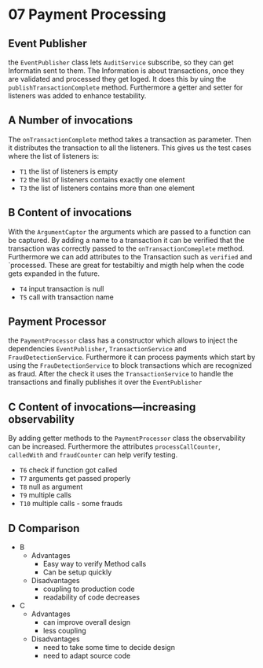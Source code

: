 # 07 Payment Processing

## Event Publisher
the `EventPublisher` class lets `AuditService` subscribe, so they can get Informatin sent to them. The Information is about transactions, once they are validated and processed they get loged. It does this by uing the `publishTransactionComplete` method. Furthermore a getter and setter for listeners was added to enhance testability.  

## A Number of invocations
The `onTransactionComplete` method takes a transaction as parameter. Then it distributes the transaction to all the listeners. This gives us the test cases where the list of listeners is: 
 - `T1` the list of listeners is empty
 - `T2` the list of listeners contains exactly one element
 - `T3` the list of listeners contains more than one element

## B Content of invocations
With the `ArgumentCaptor` the arguments which are passed to a function can be captured. By adding a name to a transaction it can be verified that the transaction was correctly passed to the `onTransactionComeplete` method. Furthermore we can add attributes to the Transaction such as `verified` and `processed. These are great for testabiltiy and migth help when the code gets expanded in the future.
- `T4` input transaction is null
- `T5` call with transaction name

## Payment Processor
the `PaymentProcessor` class has a constructor which allows to inject the dependencies `EventPublisher`, `TransactionService` and `FraudDetectionService`. Furthermore it can process payments which start by using the `FrauDetectionService` to block transactions which are recognized as fraud. After the check it uses the `TransactionService` to handle the transactions and finally publishes it over the `EventPublisher`

## C Content of invocations—increasing observability
By adding getter methods to the `PaymentProcessor` class the observability can be increased. Furthermore the attributes `processCallCounter`, `calledWith` and `fraudCounter` can help verify testing.
- `T6` check if function got called
- `T7` arguments get passed properly
- `T8` null as argument
- `T9` multiple calls
- `T10` multiple calls - some frauds

## D Comparison
- B
  - Advantages
    - Easy way to verify Method calls
    - Can be setup quickly
  - Disadvantages
    - coupling to production code
    - readability of code decreases
- C
  - Advantages
    - can improve overall design
    - less coupling
  - Disadvantages
    - need to take some time to decide design
    - need to adapt source code